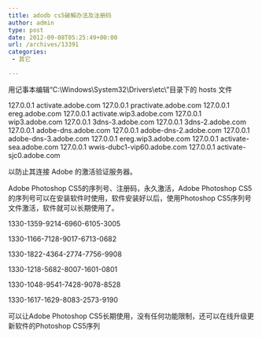 ```yaml
---
title: adodb cs5破解办法及注册码
author: admin
type: post
date: 2012-09-08T05:25:49+00:00
url: /archives/13391
categories:
 - 其它

---
```



用记事本编辑“C:\Windows\System32\Drivers\etc\”目录下的 hosts 文件

127.0.0.1 activate.adobe.com
127.0.0.1 practivate.adobe.com
127.0.0.1 ereg.adobe.com
127.0.0.1 activate.wip3.adobe.com
127.0.0.1 wip3.adobe.com
127.0.0.1 3dns-3.adobe.com
127.0.0.1 3dns-2.adobe.com
127.0.0.1 adobe-dns.adobe.com
127.0.0.1 adobe-dns-2.adobe.com
127.0.0.1 adobe-dns-3.adobe.com
127.0.0.1 ereg.wip3.adobe.com
127.0.0.1 activate-sea.adobe.com
127.0.0.1 wwis-dubc1-vip60.adobe.com
127.0.0.1 activate-sjc0.adobe.com

以防止其连接 Adobe 的激活验证服务器。

Adobe Photoshop CS5的序列号、注册码，永久激活，Adobe Photoshop CS5的序列号可以在安装软件时使用，软件安装好以后，使用Photoshop CS5序列号文件激活，软件就可以长期使用了。

1330-1359-9214-6960-6105-3005

1330-1166-7128-9017-6713-0682

1330-1822-4364-2774-7756-9908

1330-1218-5682-8007-1601-0801

1330-1048-9541-7428-9078-8528

1330-1617-1629-8083-2573-9190

可以让Adobe Photoshop CS5长期使用，没有任何功能限制，还可以在线升级更新软件的Photoshop CS5序列
